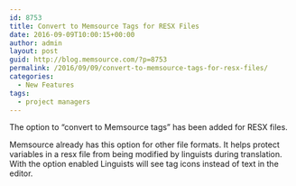 ```yaml
---
id: 8753
title: Convert to Memsource Tags for RESX Files
date: 2016-09-09T10:00:15+00:00
author: admin
layout: post
guid: http://blog.memsource.com/?p=8753
permalink: /2016/09/09/convert-to-memsource-tags-for-resx-files/
categories:
  - New Features
tags:
  - project managers
---
```

The option to &#8220;convert to Memsource tags&#8221; has been added for RESX files.

Memsource already has this option for other file formats. It helps protect variables in a resx file from being modified by linguists during translation. With the option enabled Linguists will see tag icons instead of text in the editor.